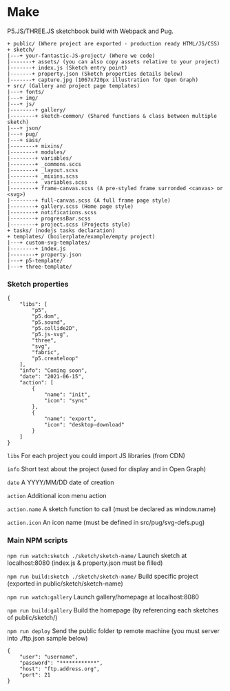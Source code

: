 # Make

P5.JS/THREE.JS sketchbook build with Webpack and Pug.


```
+ public/ (Where project are exported - production ready HTML/JS/CSS)
+ sketch/ 
|---+ your-fantastic-JS-project/ (Where we code)
|-------+ assets/ (you can also copy assets relative to your project)
|-------+ index.js (Sketch entry point)
|-------+ property.json (Sketch properties details below) 
|-------+ capture.jpg (1067x720px illustration for Open Graph) 
+ src/ (Gallery and project page templates)
|---+ fonts/
|---+ img/
|---+ js/
|--------+ gallery/
|--------+ sketch-common/ (Shared functions & class between multiple sketch)
|---+ json/
|---+ pug/
|---+ sass/
|--------+ mixins/
|--------+ modules/
|--------+ variables/
|--------+ _commons.sccs
|--------+ _layout.scss
|--------+ _mixins.scss
|--------+ _variables.scss
|--------+ frame-canvas.scss (A pre-styled frame surronded <canvas> or <svg>)
|--------+ full-canvas.scss (A full frame page style)
|--------+ gallery.scss (Home page style)
|--------+ notifications.scss
|--------+ progressBar.scss
|--------+ project.scss (Projects style)
+ tasks/ (nodejs tasks declaration)
+ templates/ (boilerplate/example/empty project)
|---+ custom-svg-templates/
|--------+ index.js
|--------+ property.json
|---+ p5-template/
|---+ three-template/
```



### Sketch properties
```
{
    "libs": [
        "p5", 
        "p5.dom", 
        "p5.sound", 
        "p5.collide2D", 
        "p5.js-svg", 
        "three", 
        "svg", 
        "fabric", 
        "p5.createloop"
    ],
    "info": "Coming soon",
    "date": "2021-06-15",
    "action": [
        {
            "name": "init",
            "icon": "sync"
        },
        {
            "name": "export",
            "icon": "desktop-download"
        }
    ]
}
```


```libs``` For each project you could import JS libraries (from CDN)

```info``` Short text about the project (used for display and in Open Graph)

```date``` A YYYY/MM/DD date of creation

```action``` Additional icon menu action

```action.name``` A sketch function to call (must be declared as window.name)

```action.icon``` An icon name (must be defined in src/pug/svg-defs.pug)



### Main NPM scripts



```npm run watch:sketch ./sketch/sketch-name/``` Launch sketch at localhost:8080 (index.js & property.json must be filled)

```npm run build:sketch ./sketch/sketch-name/``` Build specific project (exported in public/sketch/sketch-name)

```npm run watch:gallery``` Launch gallery/homepage at localhost:8080 

```npm run build:gallery``` Build the homepage (by referencing each sketches of public/sketch/)

```npm run deploy``` Send the public folder tp remote machine (you must server into ./ftp.json sample below)

```
{
    "user": "username",
    "password": "************",
    "host": "ftp.address.org",
    "port": 21
}
```

